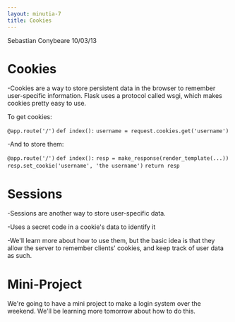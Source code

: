 ```yaml
---
layout: minutia-7
title: Cookies
---
```


Sebastian Conybeare
10/03/13

Cookies
=======

-Cookies are a way to store persistent data in the browser to remember user-specific information. Flask uses a protocol called wsgi, which makes cookies pretty easy to use.

To get cookies:

`@app.route('/')`
`def index():`
     `username = request.cookies.get('username')`

-And to store them:

`@app.route('/')`
`def index():`
    `resp = make_response(render_template(...))`
    `resp.set_cookie('username', 'the username')`
    `return resp`

Sessions
========
-Sessions are another way to store user-specific data.

-Uses a secret code in a cookie's data to identify it

-We'll learn more about how to use them, but the basic idea is that they allow the server to remember clients' cookies, and keep track of user data as such.

Mini-Project
============
We're going to have a mini project to make a login system over the weekend. We'll be learning more tomorrow about how to do this.